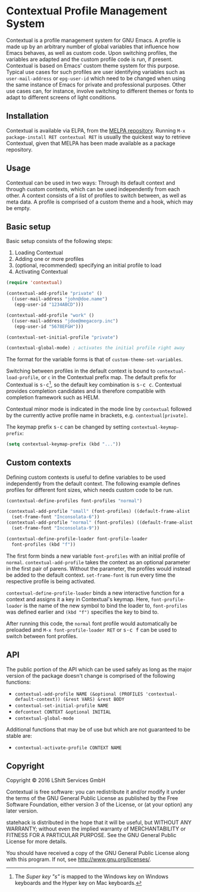 # Contextual Profile Management System
Contextual is a profile management system for GNU Emacs. A profile is made up by
an arbitrary number of global variables that influence how Emacs behaves, as
well as custom code. Upon switching profiles, the variables are adapted and the
custom profile code is run, if present. Contextual is based on Emacs'
custom theme system for this purpose.
Typical use cases for such profiles are user identifying variables such as
`user-mail-address` or `epg-user-id` which need to be changed when using the
same instance of Emacs for private and professional purposes.
Other use cases can, for instance, involve switching to different themes or
fonts to adapt to different screens of light conditions.

## Installation
Contextual is available via ELPA, from the
[MELPA repository](https://github.com/milkypostman/melpa#usage).
Running `M-x package-install RET contextual RET` is usually the quickest way to
retrieve Contextual, given that MELPA has been made available as a package
repository.

## Usage
Contextual can be used in two ways: Through its default context and
through custom contexts, which can be used independently from each
other. A context consists of a list of profiles to switch between, as
well as meta data. A profile is comprised of a custom theme and a
hook, which may be empty.

## Basic setup
Basic setup consists of the following steps:

1. Loading Contextual
2. Adding one or more profiles
3. (optional, recommended) specifying an initial profile to load
4. Activating Contextual

```el
(require 'contextual)

(contextual-add-profile "private" ()
  ((user-mail-address "john@doe.name")
   (epg-user-id "1234ABCD")))

(contextual-add-profile "work" ()
  ((user-mail-address "jdoe@megacorp.inc")
   (epg-user-id "5678EFGH")))

(contextual-set-initial-profile "private")

(contextual-global-mode) ; activates the initial profile right away
```

The format for the variable forms is that of `custom-theme-set-variables`.

Switching between profiles in the default context is bound to
`contextual-load-profile`, or `c` in the Contextual prefix map. The default prefix for
Contextual is <kbd>s-c</kbd>[^super], so the default key combination is
<kbd>s-c c</kbd>. Contextual provides completion candidates and is
therefore compatible with completion framework such as HELM.

Contextual minor mode is indicated in the mode line by `contextual`
followed by the currently active profile name in brackets,
e.g. `contextual[private]`.

The keymap prefix <kbd>s-c</kbd> can be changed by setting
`contextual-keymap-prefix`:

```el
(setq contextual-keymap-prefix (kbd "..."))
```

[^super]: The _Super key "s"_ is mapped to the Windows key on Windows
keyboards and the Hyper key on Mac keyboards.

## Custom contexts
Defining custom contexts is useful to define variables to be used
independently from the default context. The following example defines
profiles for different font sizes, which needs custom code to be run.

```el
(contextual-define-profiles font-profiles "normal")

(contextual-add-profile "small" (font-profiles) ((default-frame-alist '((font . "Inconsolata-6"))))
  (set-frame-font "Inconsolata-6"))
(contextual-add-profile "normal" (font-profiles) ((default-frame-alist '((font . "Inconsolata-9"))))
  (set-frame-font "Inconsolata-9"))

(contextual-define-profile-loader font-profile-loader
  font-profiles (kbd "f"))
```

The first form binds a new variable `font-profiles` with an initial profile
of `normal`. `contextual-add-profile` takes the context as an optional parameter
in the first pair of parens. Without the parameter, the profiles would instead
be added to the default context. `set-frame-font` is run every time the
respective profile is being activated.

`contextual-define-profile-loader` binds a new interactive function for a
context and assigns it a key in Contextual's keymap. Here,
`font-profile-loader` is the name of the new symbol to bind the loader
to, `font-profiles` was defined earlier and `(kbd "f")` specifies the
key to bind to.

After running this code, the `normal` font profile would automatically be
preloaded and `M-x font-profile-loader RET` or <kbd>s-c f</kbd> can
be used to switch between font profiles.

## API
The public portion of the API which can be used safely as long as the major version
of the package doesn't change is comprised of the following functions:

- `contextual-add-profile NAME (&optional (PROFILES 'contextual-default-context)) (&rest VARS) &rest BODY`
- `contextual-set-initial-profile NAME`
- `defcontext CONTEXT &optional INITIAL`
- `contextual-global-mode`

Additional functions that may be of use but which are not guaranteed to be
stable are:

- `contextual-activate-profile CONTEXT NAME`

## Copyright
Copyright © 2016 LShift Services GmbH

Contextual is free software: you can redistribute it and/or modify
it under the terms of the GNU General Public License as published by
the Free Software Foundation, either version 3 of the License, or
(at your option) any later version.

statehack is distributed in the hope that it will be useful,
but WITHOUT ANY WARRANTY; without even the implied warranty of
MERCHANTABILITY or FITNESS FOR A PARTICULAR PURPOSE.  See the
GNU General Public License for more details.

You should have received a copy of the GNU General Public License
along with this program.  If not, see <http://www.gnu.org/licenses/>.
